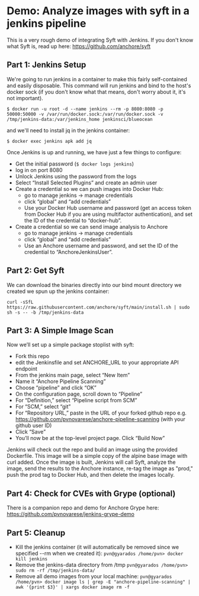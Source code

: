 # Demo: Analyze images with syft in a jenkins pipeline

This is a very rough demo of integrating Syft with Jenkins.  If you don't know what Syft is, read up here: https://github.com/anchore/syft

## Part 1: Jenkins Setup

We're going to run jenkins in a container to make this fairly self-contained and easily disposable.  This command will run jenkins and bind to the host's docker sock (if you don't know what that means, don't worry about it, it's not important).

`$ docker run -u root -d --name jenkins --rm -p 8080:8080 -p 50000:50000 -v /var/run/docker.sock:/var/run/docker.sock -v /tmp/jenkins-data:/var/jenkins_home jenkinsci/blueocean
`

and we'll need to install jq in the jenkins container:

`$ docker exec jenkins apk add jq`

Once Jenkins is up and running, we have just a few things to configure:
- Get the initial password (`$ docker logs jenkins`)
- log in on port 8080
- Unlock Jenkins using the password from the logs
- Select “Install Selected Plugins” and create an admin user
- Create a credential so we can push images into Docker Hub:
	- go to manage jenkins -> manage credentials
	- click “global” and “add credentials”
	- Use your Docker Hub username and password (get an access token from Docker Hub if you are using multifactor authentication), and set the ID of the credential to “docker-hub”.
- Create a credential so we can send image analysis to Anchore	
	- go to manage jenkins -> manage credentials
	- click “global” and “add credentials”
	- Use an Anchore username and password, and set the ID of the credential to “AnchoreJenkinsUser”.


## Part 2: Get Syft
We can download the binaries directly into our bind mount directory we created we spun up the jenkins container:

`curl -sSfL https://raw.githubusercontent.com/anchore/syft/main/install.sh | sudo sh -s -- -b /tmp/jenkins-data`

## Part 3: A Simple Image Scan

Now we’ll set up a simple package stoplist with syft:

- Fork this repo
- edit the Jenkinsfile and set ANCHORE_URL to your appropriate API endpoint
- From the jenkins main page, select “New Item” 
- Name it “Anchore Pipeline Scanning”
- Choose “pipeline” and click “OK”
- On the configuration page, scroll down to “Pipeline”
- For “Definition,” select “Pipeline script from SCM”
- For “SCM,” select “git”
- For “Repository URL,” paste in the URL of your forked github repo
	e.g. https://github.com/pvnovarese/anchore-pipeline-scanning (with your github user ID)
- Click “Save”
- You’ll now be at the top-level project page.  Click “Build Now”

Jenkins will check out the repo and build an image using the provided Dockerfile.  This image will be a simple copy of the alpine base image with curl added.  Once the image is built, Jenkins will call Syft, analyze the image, send the results to the Anchore instance, re-tag the image as "prod," push the prod tag to Docker Hub, and then delete the images locally.

## Part 4: Check for CVEs with Grype (optional)
There is a companion repo and demo for Anchore Grype here: https://github.com/pvnovarese/jenkins-grype-demo

## Part 5: Cleanup
- Kill the jenkins container (it will automatically be removed since we specified --rm when we created it):
	`pvn@gyarados /home/pvn> docker kill jenkins`
- Remove the jenkins-data directory from /tmp
	`pvn@gyarados /home/pvn> sudo rm -rf /tmp/jenkins-data/`
- Remove all demo images from your local machine:
	`pvn@gyarados /home/pvn> docker image ls | grep -E "anchore-pipeline-scanning" | awk '{print $3}' | xargs docker image rm -f`

